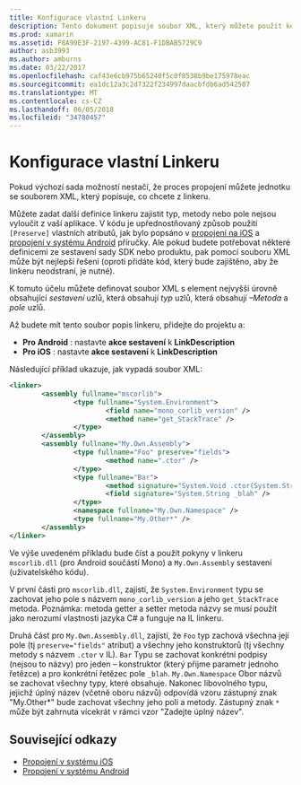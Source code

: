 ```yaml
---
title: Konfigurace vlastní Linkeru
description: Tento dokument popisuje soubor XML, který můžete použít ke konfiguraci linkeru, explicitně zajistíte, že potřebné kód není odstraněn z propojené aplikace.
ms.prod: xamarin
ms.assetid: F8A99E3F-2197-4399-AC81-F1DBAB5729C9
author: asb3993
ms.author: amburns
ms.date: 03/22/2017
ms.openlocfilehash: caf43e6cb975b65240f5c0f8538b9be175978eac
ms.sourcegitcommit: ea1dc12a3c2d7322f234997daacbfdb6ad542507
ms.translationtype: MT
ms.contentlocale: cs-CZ
ms.lasthandoff: 06/05/2018
ms.locfileid: "34780457"
---
```

# <a name="custom-linker-configuration"></a>Konfigurace vlastní Linkeru

Pokud výchozí sada možností nestačí, že proces propojení můžete jednotku se souborem XML, který popisuje, co chcete z linkeru.

Můžete zadat další definice linkeru zajistit typ, metody nebo pole nejsou vyloučit z vaší aplikace. V kódu je upřednostňovaný způsob použití `[Preserve]` vlastních atributů, jak bylo popsáno v [propojení na iOS](~/ios/deploy-test/linker.md) a [propojení v systému Android](~/android/deploy-test/linker.md) příručky.
Ale pokud budete potřebovat některé definicemi ze sestavení sady SDK nebo produktu, pak pomocí souboru XML může být nejlepší řešení (oproti přidáte kód, který bude zajištěno, aby že linkeru neodstraní, je nutné).

K tomuto účelu můžete definovat soubor XML s element nejvyšší úrovně <linker> obsahující *sestavení* uzlů, která obsahují *typ* uzlů, která obsahují *–Metoda* a *pole* uzlů.

Až budete mít tento soubor popis linkeru, přidejte do projektu a:

-  **Pro Android** : nastavte **akce sestavení** k **LinkDescription**
-  **Pro iOS** : nastavte **akce sestavení** k **LinkDescription**


Následující příklad ukazuje, jak vypadá soubor XML:

```xml
<linker>
        <assembly fullname="mscorlib">
                <type fullname="System.Environment">
                        <field name="mono_corlib_version" />
                        <method name="get_StackTrace" />
                </type>
        </assembly>
        <assembly fullname="My.Own.Assembly">
                <type fullname="Foo" preserve="fields">
                        <method name=".ctor" />
                </type>
                <type fullname="Bar">
                        <method signature="System.Void .ctor(System.String)" />
                        <field signature="System.String _blah" />
                </type>
                <namespace fullname="My.Own.Namespace" />
                <type fullname="My.Other*" />
        </assembly>
</linker>
```

Ve výše uvedeném příkladu bude číst a použít pokyny v linkeru `mscorlib.dll` (pro Android součástí Mono) a `My.Own.Assembly` sestavení (uživatelského kódu).

V první části pro `mscorlib.dll`, zajistí, že `System.Environment` typu se zachovat jeho pole s názvem `mono_corlib_version` a jeho `get_StackTrace` metoda.
Poznámka: metoda getter a setter metoda názvy se musí použít jako nerozumí vlastnosti jazyka C# a funguje na IL linkeru.

Druhá část pro `My.Own.Assembly.dll`, zajistí, že `Foo` typ zachová všechna její pole (tj `preserve="fields"` atribut) a všechny jeho konstruktorů (tj všechny metody s názvem `.ctor` v IL). `Bar` Typu se zachovat konkrétní podpisy (nejsou to názvy) pro jeden – konstruktor (který přijme parametr jednoho řetězce) a pro konkrétní řetězec pole `_blah`.
`My.Own.Namespace` Obor názvů se zachovat všechny typy, které obsahuje.
Nakonec libovolného typu, jejichž úplný název (včetně oboru názvů) odpovídá vzoru zástupný znak "My.Other\*" bude zachovat všechny jeho polí a metody. Zástupný znak `*` může být zahrnuta vícekrát v rámci vzor "Zadejte úplný název".



## <a name="related-links"></a>Související odkazy

- [Propojení v systému iOS](~/ios/deploy-test/linker.md)
- [Propojení v systému Android](~/android/deploy-test/linker.md)
